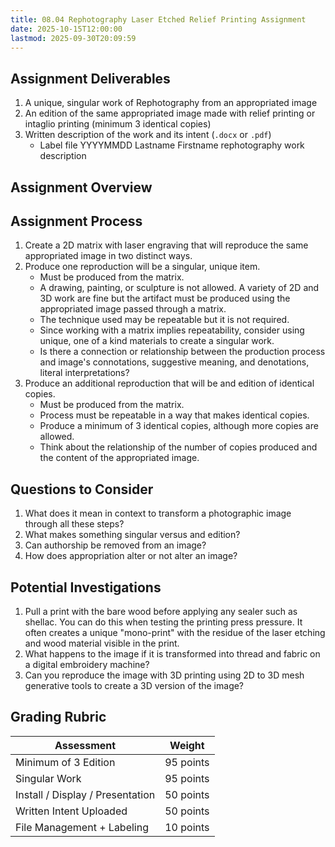 ```yaml
---
title: 08.04 Rephotography Laser Etched Relief Printing Assignment
date: 2025-10-15T12:00:00
lastmod: 2025-09-30T20:09:59
---
```


## Assignment Deliverables

1. A unique, singular work of Rephotography from an appropriated image
2. An edition of the same appropriated image made with relief printing or intaglio printing (minimum 3 identical copies)
3. Written description of the work and its intent (`.docx` or `.pdf`)
   - Label file YYYYMMDD Lastname Firstname rephotography work description

## Assignment Overview

## Assignment Process

1. Create a 2D matrix with laser engraving that will reproduce the same appropriated image in two distinct ways.
2. Produce one reproduction will be a singular, unique item.
   - Must be produced from the matrix.
   - A drawing, painting, or sculpture is not allowed. A variety of 2D and 3D work are fine but the artifact must be produced using the appropriated image passed through a matrix.
   - The technique used may be repeatable but it is not required.
   - Since working with a matrix implies repeatability, consider using unique, one of a kind materials to create a singular work.
   - Is there a connection or relationship between the production process and image's connotations, suggestive meaning, and denotations, literal interpretations?
3. Produce an additional reproduction that will be and edition of identical copies.
   - Must be produced from the matrix.
   - Process must be repeatable in a way that makes identical copies.
   - Produce a minimum of 3 identical copies, although more copies are allowed.
   - Think about the relationship of the number of copies produced and the content of the appropriated image.

## Questions to Consider

1. What does it mean in context to transform a photographic image through all these steps?
2. What makes something singular versus and edition?
3. Can authorship be removed from an image?
4. How does appropriation alter or not alter an image?

## Potential Investigations

1. Pull a print with the bare wood before applying any sealer such as shellac. You can do this when testing the printing press pressure. It often creates a unique "mono-print" with the residue of the laser etching and wood material visible in the print.
2. What happens to the image if it is transformed into thread and fabric on a digital embroidery machine?
3. Can you reproduce the image with 3D printing using 2D to 3D mesh generative tools to create a 3D version of the image?

## Grading Rubric

<div class="responsive-table-markdown">

| Assessment                       | Weight    |
| -------------------------------- | --------- |
| Minimum of 3 Edition             | 95 points |
| Singular Work                    | 95 points |
| Install / Display / Presentation | 50 points |
| Written Intent Uploaded          | 50 points |
| File Management + Labeling       | 10 points |

</div>
